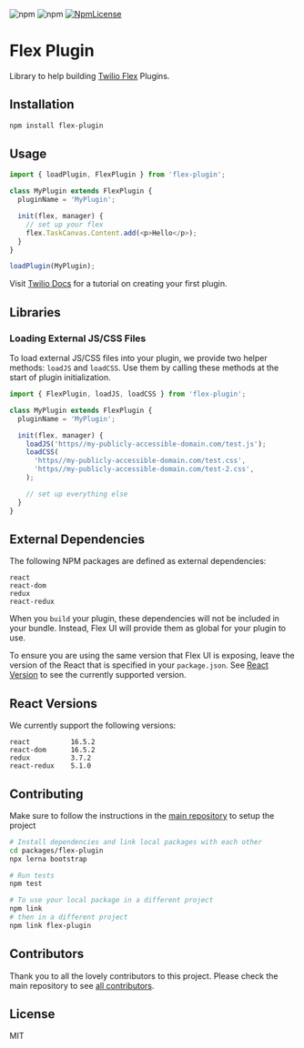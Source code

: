 ![npm](https://img.shields.io/npm/v/flex-plugin.svg?style=flat-square)
![npm](https://img.shields.io/npm/dt/flex-plugin.svg?style=flat-square)
[![NpmLicense](https://img.shields.io/npm/l/flex-plugin.svg?style=flat-square)](LICENSE.md)

# Flex Plugin

Library to help building [Twilio Flex](https://www.twilio.com/flex) Plugins.

## Installation

```bash
npm install flex-plugin
```

## Usage

```js
import { loadPlugin, FlexPlugin } from 'flex-plugin';

class MyPlugin extends FlexPlugin {
  pluginName = 'MyPlugin';

  init(flex, manager) {
    // set up your flex
    flex.TaskCanvas.Content.add(<p>Hello</p>);
  }
}

loadPlugin(MyPlugin);
```

Visit [Twilio Docs](https://www.twilio.com/docs/flex/tutorials/building-flex-plugins) for a tutorial on creating your first plugin.

## Libraries

### Loading External JS/CSS Files

To load external JS/CSS files into your plugin, we provide two helper methods: `loadJS` and `loadCSS`. Use them by calling these methods at the start of plugin initialization.

```js
import { FlexPlugin, loadJS, loadCSS } from 'flex-plugin';

class MyPlugin extends FlexPlugin {
  pluginName = 'MyPlugin';

  init(flex, manager) {
    loadJS('https//my-publicly-accessible-domain.com/test.js');
    loadCSS(
      'https//my-publicly-accessible-domain.com/test.css',
      'https//my-publicly-accessible-domain.com/test-2.css',
    );

    // set up everything else
  }
}
```

## External Dependencies

The following NPM packages are defined as external dependencies:

```
react
react-dom
redux
react-redux
```

When you `build` your plugin, these dependencies will not be included in your bundle. Instead, Flex UI will provide them as global for your plugin to use.

To ensure you are using the same version that Flex UI is exposing, leave the version of the React that is specified in your `package.json`. See [React Version](#react-versions) to see the currently supported version.

## React Versions

We currently support the following versions:

```
react          16.5.2
react-dom      16.5.2
redux          3.7.2
react-redux    5.1.0
```

## Contributing

Make sure to follow the instructions in the [main repository](https://github.com/twilio/flex-plugin-builder#contributing) to setup the project

```bash
# Install dependencies and link local packages with each other
cd packages/flex-plugin
npx lerna bootstrap

# Run tests
npm test

# To use your local package in a different project
npm link
# then in a different project
npm link flex-plugin
```

## Contributors

Thank you to all the lovely contributors to this project. Please check the main repository to see [all contributors](https://github.com/twilio/flex-plugin-builder#contributors).

## License

MIT
